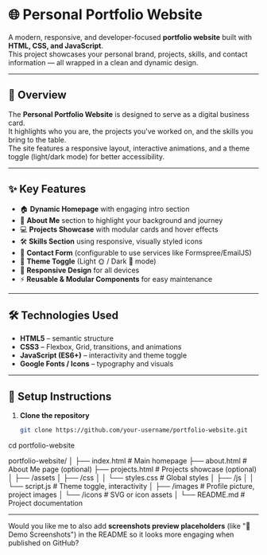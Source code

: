 # 🌐 Personal Portfolio Website

A modern, responsive, and developer-focused **portfolio website** built with **HTML, CSS, and JavaScript**.  
This project showcases your personal brand, projects, skills, and contact information — all wrapped in a clean and dynamic design.

---

## 📖 Overview

The **Personal Portfolio Website** is designed to serve as a digital business card.  
It highlights who you are, the projects you've worked on, and the skills you bring to the table.  
The site features a responsive layout, interactive animations, and a theme toggle (light/dark mode) for better accessibility.

---

## ✨ Key Features

- 🏠 **Dynamic Homepage** with engaging intro section  
- 👤 **About Me** section to highlight your background and journey  
- 💻 **Projects Showcase** with modular cards and hover effects  
- 🛠 **Skills Section** using responsive, visually styled icons  
- 📩 **Contact Form** (configurable to use services like Formspree/EmailJS)  
- 🎨 **Theme Toggle** (Light 🌞 / Dark 🌙 mode)  
- 📱 **Responsive Design** for all devices  
- ⚡ **Reusable & Modular Components** for easy maintenance  

---

## 🛠 Technologies Used

- **HTML5** – semantic structure  
- **CSS3** – Flexbox, Grid, transitions, and animations  
- **JavaScript (ES6+)** – interactivity and theme toggle  
- **Google Fonts / Icons** – typography and visuals  

---

## 🚀 Setup Instructions

1. **Clone the repository**
   ```bash
   git clone https://github.com/your-username/portfolio-website.git
cd portfolio-website

portfolio-website/
│
├── index.html          # Main homepage
├── about.html          # About Me page (optional)
├── projects.html       # Projects showcase (optional)
│
├── /assets
│   ├── /css
│   │   └── styles.css  # Global styles
│   ├── /js
│   │   └── script.js   # Theme toggle, interactivity
│   ├── /images         # Profile picture, project images
│   └── /icons          # SVG or icon assets
│
└── README.md           # Project documentation







---

Would you like me to also add **screenshots preview placeholders** (like "📸 Demo Screenshots") in the README so it looks more engaging when published on GitHub?


